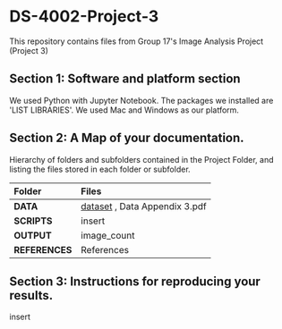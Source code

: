 # DS-4002-Project-3
This repository contains files from Group 17's Image Analysis Project (Project 3)
## Section 1: Software and platform section
We used Python with Jupyter Notebook. The packages we installed are 'LIST LIBRARIES'. We used Mac and Windows as our platform.
## Section 2: A Map of your documentation.
Hierarchy of folders and subfolders contained in the Project Folder, and listing the files stored in each folder or subfolder.

| Folder              | Files |
| :---------------- | :------ |
| **DATA**              | [dataset](https://www.kaggle.com/datasets/omkargurav/face-mask-dataset/data) , Data Appendix 3.pdf|
| **SCRIPTS**           |  insert   |
| **OUTPUT**            |  image_count|
| **REFERENCES**        |  References  |


## Section 3: Instructions for reproducing your results. 
insert
